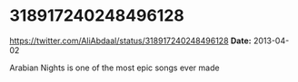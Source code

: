 # 318917240248496128
https://twitter.com/AliAbdaal/status/318917240248496128
**Date:** 2013-04-02

Arabian Nights is one of the most epic songs ever made
